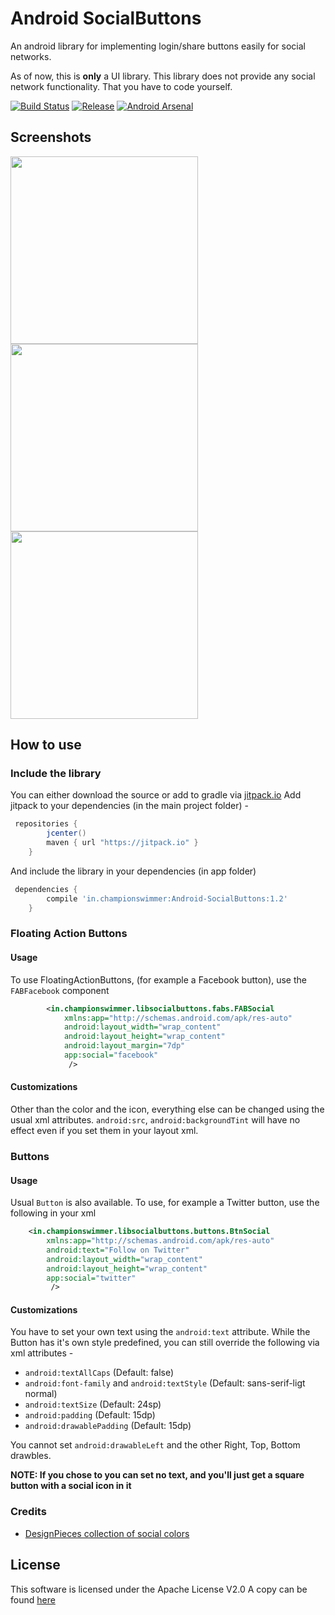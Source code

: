 # Android SocialButtons
An android library for implementing login/share buttons easily for social networks.

As of now, this is **only** a UI library. This library does not provide any social network
functionality. That you have to code yourself. 

[![Build Status](https://travis-ci.org/championswimmer/Android-SocialButtons.svg)](https://travis-ci.org/championswimmer/Android-SocialButtons)
[![Release](https://img.shields.io/github/tag/championswimmer/Android-SocialButtons.svg?label=maven)](https://jitpack.io/#championswimmer/Android-SocialButtons)
[![Android Arsenal](https://img.shields.io/badge/Android%20Arsenal-Android%20SocialButtons-orange.svg?style=plastic)](http://android-arsenal.com/details/1/2740)


## Screenshots
<img src="/screenshots/screen1.png" width="300"/>
<img src="/screenshots/screen2.png" width="300"/>
<img src="/screenshots/screen3.png" width="300"/>


## How to use

### Include the library
You can either download the source or add to gradle via [jitpack.io](http://jitpack.io)
Add jitpack to your dependencies (in the main project folder) - 
```groovy
 repositories {
        jcenter()
        maven { url "https://jitpack.io" }
    }
```

And include the library in your dependencies (in app folder)   
```groovy
 dependencies {
        compile 'in.championswimmer:Android-SocialButtons:1.2'
    }
```  

### Floating Action Buttons
#### Usage
To use FloatingActionButtons, (for example a Facebook button), use the `FABFacebook` component

```xml
        <in.championswimmer.libsocialbuttons.fabs.FABSocial
            xmlns:app="http://schemas.android.com/apk/res-auto"
            android:layout_width="wrap_content"
            android:layout_height="wrap_content"
            android:layout_margin="7dp"
            app:social="facebook"
             />

```

#### Customizations
Other than the color and the icon, everything else can be changed using the usual xml attributes. `android:src`, `android:backgroundTint` will have no effect even if you set them in your layout xml. 

### Buttons
#### Usage
Usual `Button` is also available. To use, for example a Twitter button, use the following in your xml   
```xml
    <in.championswimmer.libsocialbuttons.buttons.BtnSocial
        xmlns:app="http://schemas.android.com/apk/res-auto"
        android:text="Follow on Twitter"
        android:layout_width="wrap_content"
        android:layout_height="wrap_content"
        app:social="twitter"
         />
```

#### Customizations
You have to set your own text using the `android:text` attribute. While the Button has it's own style predefined, you can still override the following via xml attributes - 
* `android:textAllCaps` (Default: false)
* `android:font-family` and `android:textStyle` (Default: sans-serif-ligt normal)
* `android:textSize` (Default: 24sp)
* `android:padding` (Default: 15dp)
* `android:drawablePadding` (Default: 15dp)

You cannot set `android:drawableLeft` and the other Right, Top, Bottom drawbles.

**NOTE: If you chose to you can set no text, and you'll just get a square button with a social icon in it**


### Credits 
* [DesignPieces collection of social colors](http://designpieces.com/2012/12/social-media-colours-hex-and-rgb/)

## License 
This software is licensed under the Apache License V2.0
A copy can be found [here](./LICENSE.md)
